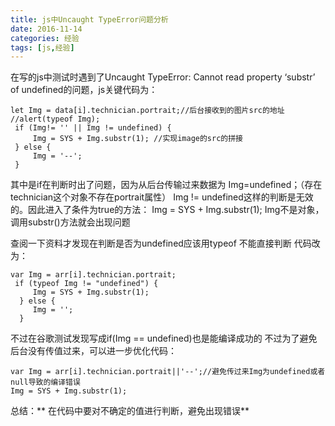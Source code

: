 ```yaml
---
title: js中Uncaught TypeError问题分析
date: 2016-11-14 
categories: 经验
tags: [js,经验]
---
```


在写的js中测试时遇到了Uncaught TypeError: Cannot read property ‘substr’ of undefined的问题，js关键代码为：
<!--more-->


```
let Img = data[i].technician.portrait;//后台接收到的图片src的地址
//alert(typeof Img);
 if (Img!= '' || Img != undefined) {
     Img = SYS + Img.substr(1); //实现image的src的拼接                  
 } else {
     Img = '--';              
 }
```

其中是if在判断时出了问题，因为从后台传输过来数据为 
Img=undefined；（存在technician这个对象不存在portrait属性） 
Img != undefined这样的判断是无效的。因此进入了条件为true的方法： 
Img = SYS + Img.substr(1); Img不是对象，调用substr()方法就会出现问题

查阅一下资料才发现在判断是否为undefined应该用typeof 不能直接判断 
代码改为：


```
var Img = arr[i].technician.portrait;
 if (typeof Img != "undefined") {                   
     Img = SYS + Img.substr(1);
  } else {
     Img = '';                 
  }
```
不过在谷歌测试发现写成if(Img == undefined)也是能编译成功的 
不过为了避免后台没有传值过来，可以进一步优化代码：


```
var Img = arr[i].technician.portrait||'--';//避免传过来Img为undefined或者null导致的编译错误
Img = SYS + Img.substr(1);
```
总结：** 在代码中要对不确定的值进行判断，避免出现错误**